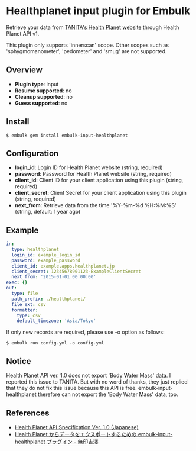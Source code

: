 # Healthplanet input plugin for Embulk

Retrieve your data from [TANITA's Health Planet website](https://www.healthplanet.jp/) through Health Planet API v1.

This plugin only supports 'innerscan' scope. Other scopes such as 'sphygmomanometer', 'pedometer' and 'smug' are not supported.

## Overview

* **Plugin type**: input
* **Resume supported**: no
* **Cleanup supported**: no
* **Guess supported**: no

## Install

```
$ embulk gem install embulk-input-healthplanet
```

## Configuration

- **login_id**: Login ID for Health Planet website (string, required)
- **password**: Password for Health Planet website (string, required)
- **client_id**: Client ID for your client application using this plugin (string, required)
- **client_secret**: Client Secret for your client application using this plugin (string, required)
- **next_from**: Retrieve data from the time '%Y-%m-%d %H:%M:%S' (string, default: 1 year ago)

## Example

```yaml
in:
  type: healthplanet
  login_id: example_login_id
  password: example_password
  client_id: example.apps.healthplanet.jp
  client_secret: 12345678901123-ExampleClientSecret
  next_from: '2015-01-01 00:00:00'
exec: {}
out:
  type: file
  path_prefix: ./healthplanet/
  file_ext: csv
  formatter:
    type: csv
    default_timezone: 'Asia/Tokyo'
```

If only new records are required, please use -o option as follows:

```
$ embulk run config.yml -o config.yml
```

## Notice

Health Planet API ver. 1.0 does not export 'Body Water Mass' data. I reported this issue to TANITA. But with no word of thanks, they just replied that they do not fix this issue because this API is free. embulk-input-healthplanet therefore can not export the 'Body Water Mass' data, too.

## References

* [Health Planet API Specification Ver. 1.0 (Japanese)](http://www.healthplanet.jp/apis/api.html)
* [Health Planet からデータをエクスポートするための embulk-input-healthplanet プラグイン - 無印吉澤](http://muziyoshiz.hatenablog.com/entry/2016/01/11/234921 "Health Planet からデータをエクスポートするための embulk-input-healthplanet プラグイン - 無印吉澤")
